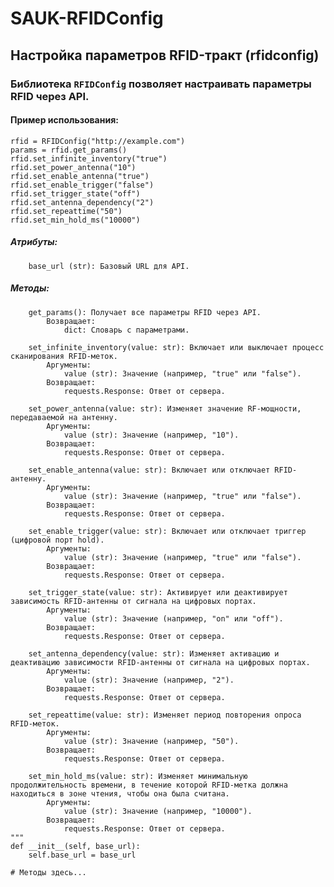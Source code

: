 # SAUK-RFIDConfig

## Настройка параметров RFID-тракт (rfidconfig)

### Библиотека `RFIDConfig` позволяет настраивать параметры RFID через API.

#### Пример использования:

    rfid = RFIDConfig("http://example.com")
    params = rfid.get_params()
    rfid.set_infinite_inventory("true")
    rfid.set_power_antenna("10")
    rfid.set_enable_antenna("true")
    rfid.set_enable_trigger("false")
    rfid.set_trigger_state("off")
    rfid.set_antenna_dependency("2")
    rfid.set_repeattime("50")
    rfid.set_min_hold_ms("10000")
    

##### Атрибуты:
        base_url (str): Базовый URL для API.

##### Методы:
        get_params(): Получает все параметры RFID через API.
            Возвращает:
                dict: Словарь с параметрами.
        
        set_infinite_inventory(value: str): Включает или выключает процесс сканирования RFID-меток.
            Аргументы:
                value (str): Значение (например, "true" или "false").
            Возвращает:
                requests.Response: Ответ от сервера.
        
        set_power_antenna(value: str): Изменяет значение RF-мощности, передаваемой на антенну.
            Аргументы:
                value (str): Значение (например, "10").
            Возвращает:
                requests.Response: Ответ от сервера.
        
        set_enable_antenna(value: str): Включает или отключает RFID-антенну.
            Аргументы:
                value (str): Значение (например, "true" или "false").
            Возвращает:
                requests.Response: Ответ от сервера.
        
        set_enable_trigger(value: str): Включает или отключает триггер (цифровой порт hold).
            Аргументы:
                value (str): Значение (например, "true" или "false").
            Возвращает:
                requests.Response: Ответ от сервера.
        
        set_trigger_state(value: str): Активирует или деактивирует зависимость RFID-антенны от сигнала на цифровых портах.
            Аргументы:
                value (str): Значение (например, "on" или "off").
            Возвращает:
                requests.Response: Ответ от сервера.
        
        set_antenna_dependency(value: str): Изменяет активацию и деактивацию зависимости RFID-антенны от сигнала на цифровых портах.
            Аргументы:
                value (str): Значение (например, "2").
            Возвращает:
                requests.Response: Ответ от сервера.
        
        set_repeattime(value: str): Изменяет период повторения опроса RFID-меток.
            Аргументы:
                value (str): Значение (например, "50").
            Возвращает:
                requests.Response: Ответ от сервера.
        
        set_min_hold_ms(value: str): Изменяет минимальную продолжительность времени, в течение которой RFID-метка должна находиться в зоне чтения, чтобы она была считана.
            Аргументы:
                value (str): Значение (например, "10000").
            Возвращает:
                requests.Response: Ответ от сервера.
    """
    def __init__(self, base_url):
        self.base_url = base_url

    # Методы здесь...